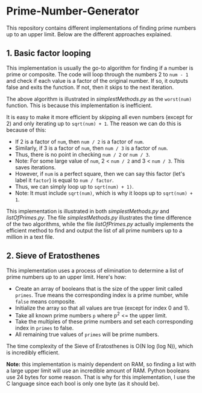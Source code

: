 # Prime-Number-Generator

This repository contains different implementations of finding prime numbers up to an upper limit. Below are the different approaches explained.

## 1. Basic factor looping

This implementation is usually the go-to algorithm for finding if a number is prime or composite. The code will loop through the numbers 2 to `num - 1` and check if each value is a factor of the original number. If so, it outputs false and exits the function. If not, then it skips to the next iteration.

The above algorithm is illustrated in *simplestMethods.py* as the `worst(num)` function. This is because this implementation is inefficient.

It is easy to make it more efficient by skipping all even numbers (except for 2) and only iterating up to `sqrt(num) + 1`. The reason we can do this is because of this:

- If 2 is a factor of `num`, then `num / 2` is a factor of `num`.
- Similarly, if 3 is a factor of `num`, then `num / 3` is a factor of `num`.
- Thus, there is no point in checking `num / 2` or `num / 3`.
- Note: For some large value of `num`, 2 < `num / 2` and 3 < `num / 3`. This saves iterations.
- However, if `num` is a perfect square, then we can say this factor (let's label it `factor`) is equal to `num / factor`.
- Thus, we can simply loop up to `sqrt(num) + 1)`.
- Note: It must include `sqrt(num)`, which is why it loops up to `sqrt(num) + 1`.

This implementation is illustrated in both *simplestMethods.py* and *listOfPrimes.py*. The file *simplestMethods.py* illustrates the time difference of the two algorithms, while the file *listOfPrimes.py* actually implements the efficient method to find and output the list of all prime numbers up to a million in a text file.

## 2. Sieve of Eratosthenes

This implementation uses a process of elimination to determine a list of prime numbers up to an upper limit. Here's how:

- Create an array of booleans that is the size of the upper limit called `primes`. True means the corresponding index is a prime number, while `false` means composite.
- Initialize the array so that all values are true (except for index 0 and 1).
- Take all known prime numbers `p` where p<sup>2</sup> <= the upper limit.
- Take the multiples of these prime numbers and set each corresponding index in `primes` to false.
- All remaining true values of `primes` will be prime numbers.

The time complexity of the Sieve of Eratosthenes is O(N log (log N)), which is incredibly efficient.

**Note:** this implementation is mainly dependent on RAM, so finding a list with a large upper limit will use an incredible amount of RAM. Python booleans use 24 bytes for some reason. That is why for this implementation, I use the C language since each bool is only one byte (as it should be).

